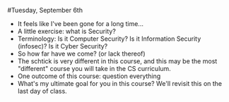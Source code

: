 #Tuesday, September 6th
* It feels like I've been gone for a long time...
* A little exercise: what is Security?
* Terminology: Is it Computer Security?  Is it Information Security (infosec)?  Is it Cyber Security?
* So how far have we come? (or lack thereof)
* The schtick is very different in this course, and this may be the most "different" course you will take in the CS curriculum.
* One outcome of this course: question everything
* What's my ultimate goal for you in this course?  We'll revisit this on the last day of class.
